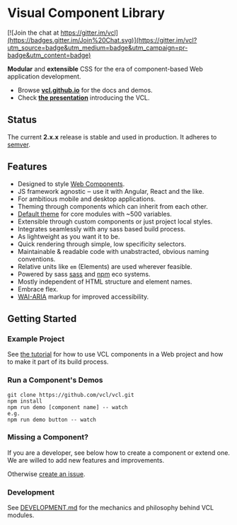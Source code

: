 # Visual Component Library

[![Join the chat at https://gitter.im/vcl](https://badges.gitter.im/Join%20Chat.svg)](https://gitter.im/vcl?utm_source=badge&utm_medium=badge&utm_campaign=pr-badge&utm_content=badge)

**Modular** and **extensible** CSS for the era of component-based
Web application development.

- Browse **[vcl.github.io](https://vcl.github.io/)** for the docs and demos.
- Check **[the presentation](https://vcl.github.io/presentation/index.html)**
introducing the VCL.

## Status

The current **2.x.x** release is stable and used in production. It adheres to
[semver](http://semver.org/).

## Features

- Designed to style [Web Components](http://webcomponents.org/).
- JS framework agnostic ‒ use it with Angular, React and the like.
- For ambitious mobile and desktop applications.
- Theming through components which can inherit from each other.
- [Default theme](https://github.com/vcl/vcl/packages/vcl/theme)
  for core modules with ~500 variables.
- Extensible through custom components or just project local styles.
- Integrates seamlessly with any sass based build process.
- As lightweight as you want it to be.
- Quick rendering through simple, low specificity selectors.
- Maintainable & readable code with unabstracted, obvious naming conventions.
- Relative units like `em` (Elements) are used wherever feasible.
- Powered by sass [sass](https://sass-lang.com/)
  and [npm](https://www.npmjs.org/) eco systems.
- Mostly independent of HTML structure and element names.
- Embrace flex.
- [WAI-ARIA](https://www.w3.org/WAI/standards-guidelines/aria/) markup for improved accessibility.

## Getting Started

### Example Project

See [the tutorial](https://github.com/vcl/vcl/tree/master/doc/tutorial) for
how to use VCL components in a Web project and how to make it part of its
build process.

### Run a Component's Demos

```
git clone https://github.com/vcl/vcl.git
npm install
npm run demo [component name] -- watch
e.g.
npm run demo button -- watch
```

### Missing a Component?

If you are a developer, see below how to create a component or extend one.
We are willed to add new features and improvements.

Otherwise [create an issue](https://vcl.github.io/issues).

### Development

See [DEVELOPMENT.md](DEVELOPMENT.md)
for the mechanics and philosophy behind VCL modules.
